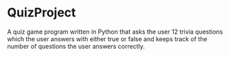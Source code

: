 # QuizProject
A quiz game program written in Python that asks the user 12 trivia questions which the user answers with either true or false and keeps track of the number of questions the user answers correctly.
